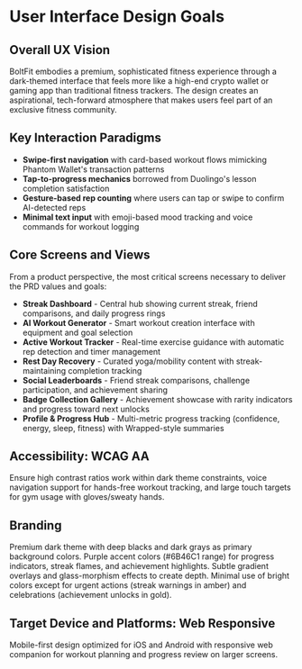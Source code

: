 # User Interface Design Goals

## Overall UX Vision

BoltFit embodies a premium, sophisticated fitness experience through a dark-themed interface that feels more like a high-end crypto wallet or gaming app than traditional fitness trackers. The design creates an aspirational, tech-forward atmosphere that makes users feel part of an exclusive fitness community.

## Key Interaction Paradigms

- **Swipe-first navigation** with card-based workout flows mimicking Phantom Wallet's transaction patterns
- **Tap-to-progress mechanics** borrowed from Duolingo's lesson completion satisfaction
- **Gesture-based rep counting** where users can tap or swipe to confirm AI-detected reps
- **Minimal text input** with emoji-based mood tracking and voice commands for workout logging

## Core Screens and Views

From a product perspective, the most critical screens necessary to deliver the PRD values and goals:

- **Streak Dashboard** - Central hub showing current streak, friend comparisons, and daily progress rings
- **AI Workout Generator** - Smart workout creation interface with equipment and goal selection
- **Active Workout Tracker** - Real-time exercise guidance with automatic rep detection and timer management
- **Rest Day Recovery** - Curated yoga/mobility content with streak-maintaining completion tracking
- **Social Leaderboards** - Friend streak comparisons, challenge participation, and achievement sharing
- **Badge Collection Gallery** - Achievement showcase with rarity indicators and progress toward next unlocks
- **Profile & Progress Hub** - Multi-metric progress tracking (confidence, energy, sleep, fitness) with Wrapped-style summaries

## Accessibility: WCAG AA

Ensure high contrast ratios work within dark theme constraints, voice navigation support for hands-free workout tracking, and large touch targets for gym usage with gloves/sweaty hands.

## Branding

Premium dark theme with deep blacks and dark grays as primary background colors. Purple accent colors (#6B46C1 range) for progress indicators, streak flames, and achievement highlights. Subtle gradient overlays and glass-morphism effects to create depth. Minimal use of bright colors except for urgent actions (streak warnings in amber) and celebrations (achievement unlocks in gold).

## Target Device and Platforms: Web Responsive

Mobile-first design optimized for iOS and Android with responsive web companion for workout planning and progress review on larger screens.
